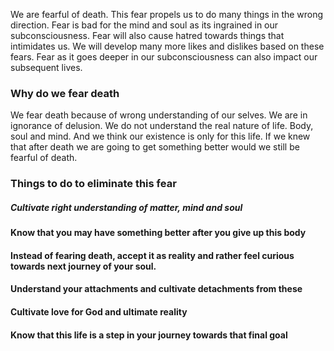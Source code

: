 We are fearful of death. This fear propels us to do many things in the wrong direction. Fear is bad for the mind and soul as its ingrained in our subconsciousness. Fear will also cause hatred towards things that intimidates us. We will develop many more likes and dislikes based on these fears. Fear as it goes deeper in our subconsciousness can also impact our subsequent lives. 

### Why do we fear death
We fear death because of wrong understanding of our selves. We are in ignorance of delusion. We do not understand the real nature of life. Body, soul and mind. And we think our existence is only for this life. If we knew that after death we are going to get something better would we still be fearful of death. 

### Things to do to eliminate this fear
##### Cultivate right understanding of matter, mind and soul 

#### Know that you may have something better after you give up this body 

#### Instead of fearing death, accept it as reality and rather feel curious towards next journey of your soul. 

#### Understand your attachments and cultivate detachments from these

#### Cultivate love for God and ultimate reality 

#### Know that this life is a step in your journey towards that final goal 

